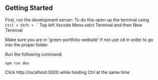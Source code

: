 ## Getting Started

First, run the development server:
To do this open up the terminal using  `Ctrl + Shft + ` `
Top left Vscode Menu selct Terminal and then New Terminal

Make sure you are in 'green-portfolio-website'
if not use cd in order to go into the proper folder 

Run the following command:

`npm run dev`

Click http://localhost:3000 while holding Ctrl at the same time 


